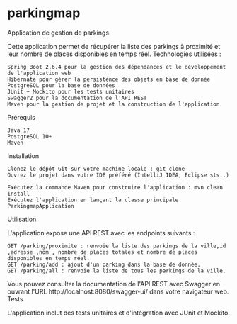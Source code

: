 # parkingmap
Application de gestion de parkings

Cette application permet de récupérer la liste des parkings à proximité et leur nombre de places disponibles en temps réel.
Technologies utilisées :

    Spring Boot 2.6.4 pour la gestion des dépendances et le développement de l'application web
    Hibernate pour gérer la persistence des objets en base de donnée
    PostgreSQL pour la base de données
    JUnit + Mockito pour les tests unitaires
    Swagger2 pour la documentation de l'API REST
    Maven pour la gestion de projet et la construction de l'application

Prérequis

    Java 17
    PostgreSQL 10+
    Maven

Installation

    Clonez le dépôt Git sur votre machine locale : git clone 
    Ouvrez le projet dans votre IDE préféré (IntelliJ IDEA, Eclipse sts..)

    Exécutez la commande Maven pour construire l'application : mvn clean install
    Exécutez l'application en lançant la classe principale ParkingmapApplication

Utilisation

L'application expose une API REST avec les endpoints suivants :

    GET /parking/proximite : renvoie la liste des parkings de la ville,id ,adresse ,nom , nombre de places totales et nombre de places disponibles en temps réel.
    GET /parking/add : ajout d'un parking dans la base de donnée.
    GET /parking/all : renvoie la liste de tous les parkings de la ville.

Vous pouvez consulter la documentation de l'API REST avec Swagger en ouvrant l'URL http://localhost:8080/swagger-ui/ dans votre navigateur web.
Tests

L'application inclut des tests unitaires et d'intégration avec JUnit et Mockito.
